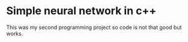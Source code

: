 # Simple neural network in c++
This was my second programming project so code is not that good but works.
